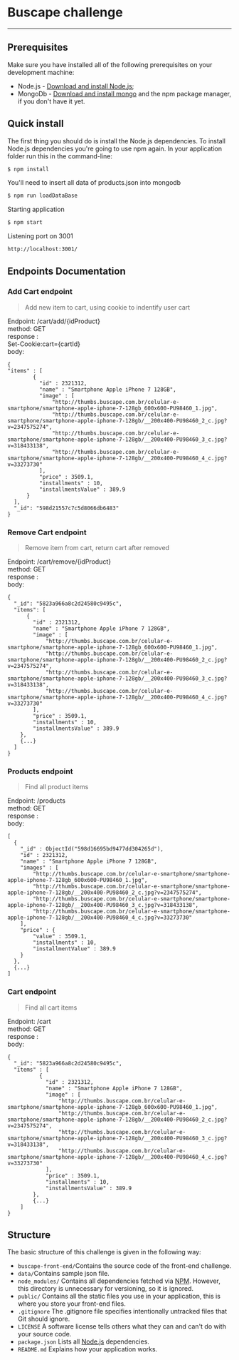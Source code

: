 # Buscape challenge
--------------------

## Prerequisites

Make sure you have installed all of the following prerequisites on your development machine:

* Node.js - [Download and install Node.js](https://nodejs.org/en/download/);
* MongoDb - [Download and install mongo](https://docs.mongodb.com/manual/installation/) and the npm package manager, if you don't have it yet.

## Quick install

The first thing you should do is install the Node.js dependencies. To install Node.js dependencies you're going to use npm again. In your application folder run this in the command-line:

```bash
$ npm install
```

You'll need to insert all data of products.json into mongodb

```bash
$ npm run loadDataBase
```

Starting application

```bash
$ npm start
```

Listening port on 3001

```bash
http://localhost:3001/
```


Endpoints Documentation
-------------
### Add Cart endpoint

  > Add new item to cart, using cookie to indentify user cart

Endpoint: /cart/add/{idProduct} <br />
method: GET <br />
response :  <br />
Set-Cookie:cart={cartId}   <br />
body:
```
{
"items" : [
        {
          "id" : 2321312,
          "name" : "Smartphone Apple iPhone 7 128GB",
          "image" : [
              "http://thumbs.buscape.com.br/celular-e-smartphone/smartphone-apple-iphone-7-128gb_600x600-PU98460_1.jpg",
              "http://thumbs.buscape.com.br/celular-e-smartphone/smartphone-apple-iphone-7-128gb/__200x400-PU98460_2_c.jpg?v=2347575274",
              "http://thumbs.buscape.com.br/celular-e-smartphone/smartphone-apple-iphone-7-128gb/__200x400-PU98460_3_c.jpg?v=318433138",
              "http://thumbs.buscape.com.br/celular-e-smartphone/smartphone-apple-iphone-7-128gb/__200x400-PU98460_4_c.jpg?v=33273730"
          ],
          "price" : 3509.1,
          "installments" : 10,
          "installmentsValue" : 389.9
      }
  ],
  "_id": "598d21557c7c5d8066db6483"
}
```

### Remove Cart endpoint

  > Remove item from cart, return cart after removed

Endpoint: /cart/remove/{idProduct} <br />
method: GET <br />
response :  <br />
body:
```
{
  "_id": "5823a966a8c2d24580c9495c",
  "items": [
      {
        "id" : 2321312,
        "name" : "Smartphone Apple iPhone 7 128GB",
        "image" : [
            "http://thumbs.buscape.com.br/celular-e-smartphone/smartphone-apple-iphone-7-128gb_600x600-PU98460_1.jpg",
            "http://thumbs.buscape.com.br/celular-e-smartphone/smartphone-apple-iphone-7-128gb/__200x400-PU98460_2_c.jpg?v=2347575274",
            "http://thumbs.buscape.com.br/celular-e-smartphone/smartphone-apple-iphone-7-128gb/__200x400-PU98460_3_c.jpg?v=318433138",
            "http://thumbs.buscape.com.br/celular-e-smartphone/smartphone-apple-iphone-7-128gb/__200x400-PU98460_4_c.jpg?v=33273730"
        ],
        "price" : 3509.1,
        "installments" : 10,
        "installmentsValue" : 389.9
    },
    {...}
  ]
}
```

### Products endpoint

  > Find all product items

Endpoint: /products <br />
method: GET <br />
response :  <br />
body:
```
[
  {
    "_id" : ObjectId("598d16695bd9477dd304265d"),
    "id" : 2321312,
    "name" : "Smartphone Apple iPhone 7 128GB",
    "images" : [
        "http://thumbs.buscape.com.br/celular-e-smartphone/smartphone-apple-iphone-7-128gb_600x600-PU98460_1.jpg",
        "http://thumbs.buscape.com.br/celular-e-smartphone/smartphone-apple-iphone-7-128gb/__200x400-PU98460_2_c.jpg?v=2347575274",
        "http://thumbs.buscape.com.br/celular-e-smartphone/smartphone-apple-iphone-7-128gb/__200x400-PU98460_3_c.jpg?v=318433138",
        "http://thumbs.buscape.com.br/celular-e-smartphone/smartphone-apple-iphone-7-128gb/__200x400-PU98460_4_c.jpg?v=33273730"
    ],
    "price" : {
        "value" : 3509.1,
        "installments" : 10,
        "installmentValue" : 389.9
    }
  },
  {...}
]  
```


### Cart endpoint

  > Find all cart items

Endpoint: /cart <br />
method: GET <br />
response :  <br />
body:
```
{
  "_id": "5823a966a8c2d24580c9495c",
  "items" : [
          {
            "id" : 2321312,
            "name" : "Smartphone Apple iPhone 7 128GB",
            "image" : [
                "http://thumbs.buscape.com.br/celular-e-smartphone/smartphone-apple-iphone-7-128gb_600x600-PU98460_1.jpg",
                "http://thumbs.buscape.com.br/celular-e-smartphone/smartphone-apple-iphone-7-128gb/__200x400-PU98460_2_c.jpg?v=2347575274",
                "http://thumbs.buscape.com.br/celular-e-smartphone/smartphone-apple-iphone-7-128gb/__200x400-PU98460_3_c.jpg?v=318433138",
                "http://thumbs.buscape.com.br/celular-e-smartphone/smartphone-apple-iphone-7-128gb/__200x400-PU98460_4_c.jpg?v=33273730"
            ],
            "price" : 3509.1,
            "installments" : 10,
            "installmentsValue" : 389.9
        },  
        {...}
    ]
}
```


## Structure

The basic structure of this challenge is given in the following way:

* `buscape-front-end/`Contains the source code of the front-end challenge.
* `data/`Contains sample json file.
* `node_modules/` Contains all dependencies fetched via [NPM](https://www.npmjs.org/). However, this directory is unnecessary for versioning, so it is ignored.
* `public/` Contains all the static files you use in your application, this is where you store your front-end files.
* `.gitignore` The .gitignore file specifies intentionally untracked files that Git should ignore.
* `LICENSE` A software license tells others what they can and can't do with your source code.
* `package.json` Lists all [Node.js](http://nodejs.org/) dependencies.
* `README.md` Explains how your application works.
